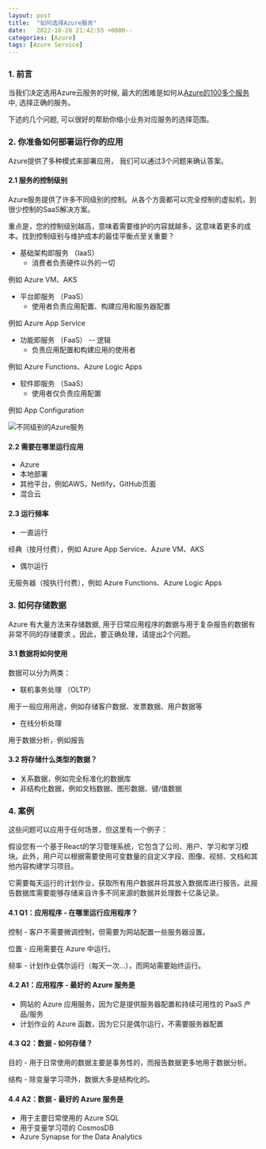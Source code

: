 ```yaml
---
layout: post
title:  "如何选择Azure服务"
date:   2022-10-28 21:42:55 +0800--
categories: [Azure]
tags: [Azure Service]  
---
```


### 1. 前言

当我们决定选用Azure云服务的时候, 最大的困难是如何从[Azure的100多个服务](https://azure.microsoft.com/en-us/products/)中, 选择正确的服务。

下述的几个问题, 可以很好的帮助你缩小业务对应服务的选择范围。

### 2. 你准备如何部署运行你的应用

Azure提供了多种模式来部署应用， 我们可以通过3个问题来确认答案。

#### 2.1 服务的控制级别

Azure服务提供了许多不同级别的控制。从各个方面都可以完全控制的虚拟机，到很少控制的SaaS解决方案。

重点是，您的控制级别越高，意味着需要维护的内容就越多，这意味着更多的成本。找到控制级别与维护成本的最佳平衡点至关重要？

- 基础架构即服务 （IaaS）
  - 消费者负责硬件以外的一切
  
例如 Azure VM、AKS

- 平台即服务 （PaaS）
  - 使用者负责应用配置、构建应用和服务器配置

例如 Azure App Service

- 功能即服务 （FaaS） -- 逻辑
  - 负责应用配置和构建应用的使用者

例如 Azure Functions、Azure Logic Apps

- 软件即服务 （SaaS）
  - 使用者仅负责应用配置

例如 App Configuration

![不同级别的Azure服务](https://ssw.com.au/rules/static/a6c80cf335872955a3df8b3531b63f21/2bef9/control.png)

#### 2.2 需要在哪里运行应用

- Azure
- 本地部署
- 其他平台，例如AWS，Netlify，GitHub页面
- 混合云

#### 2.3 运行频率

- 一直运行

经典（按月付费），例如 Azure App Service、Azure VM、AKS

- 偶尔运行

无服务器（按执行付费），例如 Azure Functions、Azure Logic Apps

### 3. 如何存储数据

Azure 有大量方法来存储数据, 用于日常应用程序的数据与用于复杂报告的数据有非常不同的存储要求
。因此，要正确处理，请提出2个问题。

#### 3.1 数据将如何使用

数据可以分为两类：

- 联机事务处理 （OLTP）

用于一般应用用途，例如存储客户数据、发票数据、用户数据等

- 在线分析处理

用于数据分析，例如报告

#### 3.2 将存储什么类型的数据？

- 关系数据，例如完全标准化的数据库
- 非结构化数据，例如文档数据、图形数据、键/值数据

### 4. 案例

这些问题可以应用于任何场景，但这里有一个例子：

假设您有一个基于React的学习管理系统，它包含了公司、用户、学习和学习模块。此外，用户可以根据需要使用可变数量的自定义字段、图像、视频、文档和其他内容构建学习项目。

它需要每天运行的计划作业，获取所有用户数据并将其放入数据库进行报告。此报告数据库需要能够存储来自许多不同来源的数据并处理数十亿条记录。

#### 4.1 Q1：应用程序 - 在哪里运行应用程序？

控制 - 客户不需要微调控制，但需要为网站配置一些服务器设置。

位置 - 应用需要在 Azure 中运行。

频率 - 计划作业偶尔运行（每天一次...），而网站需要始终运行。

#### 4.2 A1：应用程序 - 最好的 Azure 服务是

- 网站的 Azure 应用服务，因为它是提供服务器配置和持续可用性的 PaaS 产品/服务
- 计划作业的 Azure 函数，因为它只是偶尔运行，不需要服务器配置

#### 4.3 Q2：数据 - 如何存储？

目的 - 用于日常使用的数据主要是事务性的，而报告数据更多地用于数据分析。

结构 - 除变量学习项外，数据大多是结构化的。

#### 4.4 A2：数据 - 最好的 Azure 服务是

- 用于主要日常使用的 Azure SQL
- 用于变量学习项的 CosmosDB
- Azure Synapse for the Data Analytics
